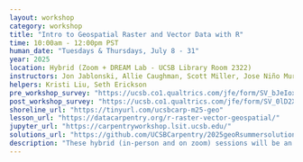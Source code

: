 ```yaml
---
layout: workshop
category: workshop
title: "Intro to Geospatial Raster and Vector Data with R"
time: 10:00am - 12:00pm PST
human_date: "Tuesdays & Thursdays, July 8 - 31"
year: 2025
location: Hybrid (Zoom + DREAM Lab - UCSB Library Room 2322)
instructors: Jon Jablonski, Allie Caughman, Scott Miller, Jose Niño Muriel
helpers: Kristi Liu, Seth Erickson
pre_workshop_survey: "https://ucsb.co1.qualtrics.com/jfe/form/SV_bJeIoxjp1A9Xx3M?slug=2025-07-08-ucsb-geospatial"
post_workshop_survey: "https://ucsb.co1.qualtrics.com/jfe/form/SV_0lD2XHnezknmSr4?slug=2025-07-08-ucsb-geospatial"
shoreline_url: "https://tinyurl.com/ucsbcarp-m25-geo"
lesson_url: "https://datacarpentry.org/r-raster-vector-geospatial/"
jupyter_url: "https://carpentryworkshop.lsit.ucsb.edu/"
solutions_url: "https://github.com/UCSBCarpentry/2025geoRsummersolutions"
description: "These hybrid (in-person and on zoom) sessions will be an un-workshop. We will work through the canonical lesson that introduces the essentials of working with raster and vector geospatial data in R. We will hightlight the learning objectives of the lesson: visualization, reprojections, and raster analisis. We will work with rasters—including multi-band and time series data—as well as work with vector features like points, lines, and polygons. Unique to this workshop, we’ll also collaboratively revise the Carpentries lesson as we go, making it more engaging and learner-friendly. Consider it a semi-workshop, semi-geospatial study group. Whether you're new to geospatial analysis or looking to sharpen your skills, join us for a hands-on, community-driven learning experience this July."
---
```

